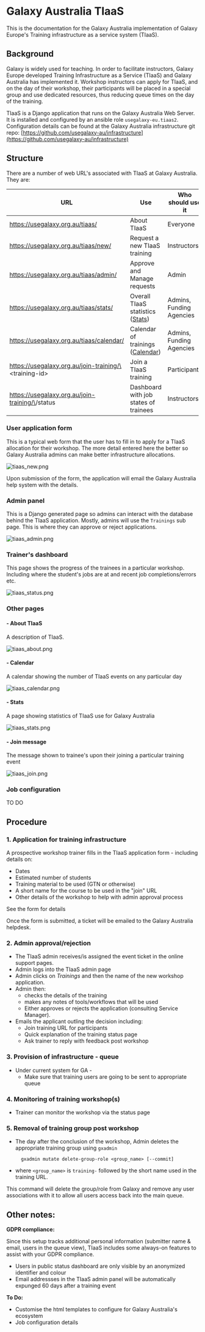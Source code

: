# Galaxy Australia TIaaS

This is the documentation for the Galaxy Australia implementation of Galaxy Europe's Training infrastructure as a service system (TIaaS).

## Background

Galaxy is widely used for teaching. In order to facilitate instructors, Galaxy Europe developed Training Infrastructure as a Service (TIaaS) and Galaxy Australia has implemented it. Workshop instructors can apply for TIaaS, and on the day of their workshop, their participants will be placed in a special group and use dedicated resources, thus reducing queue times on the day of the training.

TIaaS is a Django application that runs on the Galaxy Australia Web Server. It is installed and configured by an ansible role `usegalaxy-eu.tiaas2`. Configuration details can be found at the Galaxy Australia infrastructure git repo: [https://github.com/usegalaxy-au/infrastructure](https://github.com/usegalaxy-au/infrastructure)

## Structure

There are a number of web URL's associated with TIaaS at Galaxy Australia. They are:

| URL | Use | Who should use it
|-----|-----|------------------
| https://usegalaxy.org.au/tiaas/ | About TIaaS | Everyone
| https://usegalaxy.org.au/tiaas/new/ | Request a new TIaaS training | Instructors
https://usegalaxy.org.au/tiaas/admin/ | Approve and Manage requests	| Admin
https://usegalaxy.org.au/tiaas/stats/ | Overall TIaaS statistics ([Stats](https://usegalaxy.org.au/tiaas/stats/))	| Admins, Funding Agencies
https://usegalaxy.org.au/tiaas/calendar/ | Calendar of trainings ([Calendar](https://usegalaxy.org.au/tiaas/calendar/)) | Admins, Funding Agencies
https://usegalaxy.org.au/join-training/\<training-id\> | Join a TIaaS training | Participants
https://usegalaxy.org.au/join-training/\<training-id>/status | Dashboard with job states of trainees | Instructors

### User application form

This is a typical web form that the user has to fill in to apply for a TIaaS allocation for their workshop. The more detail entered here the better so Galaxy Australia admins can make better infrastructure allocations.

![tiaas_new.png](../images/tiaas_new.png)

Upon submission of the form, the application will email the Galaxy Australia help system with the details.

### Admin panel

This is a Django generated page so admins can interact with the database behind the TIaaS application. Mostly, admins will use the `Trainings` sub page. This is where they can approve or reject applications.

![tiaas_admin.png](../images/tiaas_admin.png)

### Trainer's dashboard

This page shows the progress of the trainees in a particular workshop. Including where the student's jobs are at and recent job completions/errors etc.

![tiaas_status.png](../images/tiaas_status.png)

### Other pages

#### - About TIaaS

A description of TIaaS.

![tiaas_about.png](../images/tiaas_about.png)

#### - Calendar

A calendar showing the number of TIaaS events on any particular day

![tiaas_calendar.png](../images/tiaas_calendar.png)

#### - Stats

A page showing statistics of TIaaS use for Galaxy Australia

![tiaas_stats.png](../images/tiaas_stats.png)

#### - Join message

The message shown to trainee's upon their joining a particular training event

![tiaas_join.png](../images/tiaas_join.png)

####

### Job configuration

TO DO

## Procedure

### 1. Application for training infrastructure

A prospective workshop trainer fills in the TIaaS application form - including details on:

* Dates
* Estimated number of students
* Training material to be used (GTN or otherwise)
* A short name for the course to be used in the "join" URL
* Other details of the workshop to help with admin approval process

See the form for details

Once the form is submitted, a ticket will be emailed to the Galaxy Australia helpdesk.

### 2. Admin approval/rejection

* The TIaaS admin receives/is assigned the event ticket in the online support pages.
* Admin logs into the TIaaS admin page
* Admin clicks on *Trainings* and then the name of the new workshop application.
* Admin then: 
    * checks the details of the training
    * makes any notes of tools/workflows that will be used
    * Either approves or rejects the application (consulting Service Manager).
* Emails the applicant outling the decision including:
    * Join training URL for participants
    * Quick explanation of the training status page
    * Ask trainer to reply with feedback post workshop

### 3. Provision of infrastructure - queue

* Under current system for GA - 
    * Make sure that training users are going to be sent to appropriate queue

### 4. Monitoring of training workshop(s)

* Trainer can monitor the workshop via the status page

### 5. Removal of training group post workshop

* The day after the conclusion of the workshop, Admin deletes the appropriate training group using `gxadmin`

        gxadmin mutate delete-group-role <group_name> [--commit]
        
 - where `<group_name>` is `training-` followed by the short name used in the training URL.

This command will delete the group/role from Galaxy and remove any user associations with it to allow all users access back into the main queue.

## Other notes:

**GDPR compliance:** 

Since this setup tracks additional personal information (submitter name & email, users in the queue view), TIaaS includes some always-on features to assist with your GDPR compliance.

* Users in public status dashboard are only visible by an anonymized identifier and colour
* Email addressses in the TIaaS admin panel will be automatically expunged 60 days after a training event

**To Do:**

* Customise the html templates to configure for Galaxy Australia's ecosystem
* Job configuration details
